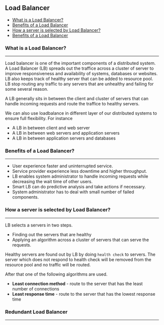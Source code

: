 ## Load Balancer

* [What is a Load Balancer?](#what)
* [Benefits of a Load Balancer](#benefit)
* [How a server is selected by Load Balancer?](#strategy)
* [Benefits of a Load Balancer](#benefit)


### What is a Load Balancer? <a name="what"></a>
<hr/>
Load balancer is one of the important components of a distributed system. A Load Balancer (LB) spreads out the traffice across a cluster of server to improve responsiveness and availability of systems, databases or websites. LB also keeps track of healthy server that can be added to resource pool. LB stop routing any traffic to any servers that are unhealthy and failing for some several reason.

A LB generally sits in between the client and cluster of servers that can handle incoming requests and route the traffice to healthy servers.

We can also use loadbalance in different layer of our distributed systems to ensure full flexibility. For instance

* A LB in between client and web server
* A LB in between web servers and application servers
* A LB in between application servers and databases

### Benefits of a Load Balancer? <a name="benefit"></a>
<hr/>

* User experience faster and uninterrupted service.
* Service provider experience less downtime and higher throughput.
* LB enables system administrator to handle incoming requests while decreasing the wait time of other users.
* Smart LB can do predictive analysis and take actions if necessary.
* System administrator has to deal with small number of failed components. 

### How a server is selected by Load Balancer? <a name="strategy"></a>
<hr/>
LB selects a servers in two steps.

* Finding out the servers that are healthy
* Applying an algorithm across a cluster of servers that can serve the requests.

Healthy servers are found out by LB by doing `health check` to servers. The server which does not respond to health check will be removed from the resource pool and no traffic will be routed.

After that one of the following algorithms are used.

* **Least connection method** - route to the server that has the least number of connections
* **Least response time** - route to the server that has the lowest response time



### Redundant Load Balancer <a name="redundancy"></a>
<hr/>



